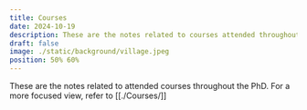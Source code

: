 ```yaml
---
title: Courses
date: 2024-10-19
description: These are the notes related to courses attended throughout the PhD
draft: false
image: ./static/background/village.jpeg
position: 50% 60%
---
```


These are the notes related to attended courses throughout the PhD.
For a more focused view, refer to [[./Courses/]]
